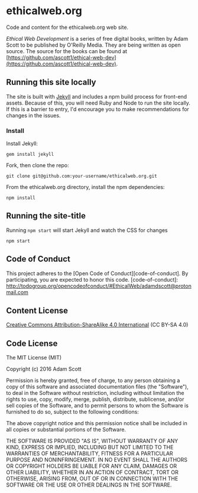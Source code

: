 # ethicalweb.org

Code and content for the ethicalweb.org web site.

_Ethical Web Development_ is a series of free digital books, written by Adam Scott to be published by O'Reilly Media. They are being written as open source. The source for the books can be found at [https://github.com/ascott1/ethical-web-dev](https://github.com/ascott1/ethical-web-dev).

## Running this site locally

The site is built with [Jekyll] and includes a npm build process for front-end assets. Because of this, you will need Ruby and Node to run the site locally. If this is a barrier to entry, I'd encourage you to make recommendations for changes in the issues.

[Jekyll]: https://jekyllrb.com/

### Install

Install Jekyll:

```
gem install jekyll
```

Fork, then clone the repo:

```
git clone git@github.com:your-username/ethicalweb.org.git
```

From the ethicalweb.org directory, install the npm dependencies:

```
npm install
```

## Running the site-title

Running `npm start` will start Jekyll and watch the CSS for changes

```
npm start
```


## Code of Conduct

This project adheres to the [Open Code of Conduct][code-of-conduct]. By participating, you are expected to honor this code.
[code-of-conduct]: http://todogroup.org/opencodeofconduct/#EthicalWeb/adamdscott@protonmail.com

## Content License

[Creative Commons Attribution-ShareAlike 4.0 International](https://creativecommons.org/licenses/by-sa/4.0/) (CC BY-SA 4.0)

## Code License

The MIT License (MIT)

Copyright (c) 2016 Adam Scott

Permission is hereby granted, free of charge, to any person obtaining a copy of this software and associated documentation files (the "Software"), to deal in the Software without restriction, including without limitation the rights to use, copy, modify, merge, publish, distribute, sublicense, and/or sell copies of the Software, and to permit persons to whom the Software is furnished to do so, subject to the following conditions:

The above copyright notice and this permission notice shall be included in all copies or substantial portions of the Software.

THE SOFTWARE IS PROVIDED "AS IS", WITHOUT WARRANTY OF ANY KIND, EXPRESS OR IMPLIED, INCLUDING BUT NOT LIMITED TO THE WARRANTIES OF MERCHANTABILITY, FITNESS FOR A PARTICULAR PURPOSE AND NONINFRINGEMENT. IN NO EVENT SHALL THE AUTHORS OR COPYRIGHT HOLDERS BE LIABLE FOR ANY CLAIM, DAMAGES OR OTHER LIABILITY, WHETHER IN AN ACTION OF CONTRACT, TORT OR OTHERWISE, ARISING FROM, OUT OF OR IN CONNECTION WITH THE SOFTWARE OR THE USE OR OTHER DEALINGS IN THE SOFTWARE.
